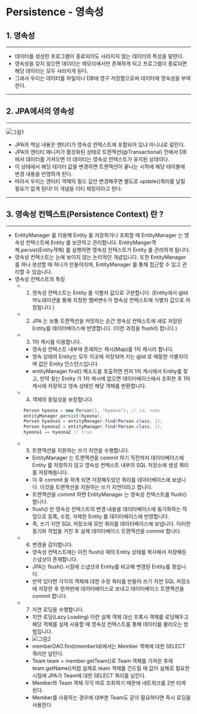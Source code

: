 # Persistence - 영속성

## 1. 영속성
---
+ 데이터를 생성한 프로그램이 종료되어도 사라지지 않는 데이터의 특성을 말한다.
+ 영속성을 갖지 않으면 데이터는 메모리에서만 존재하게 되고 프로그램이 종료되면 해당 데이터는 모두 사라지게 된다.
+ 그래서 우리는 데이터를 파일이나 DB에 영구 저장함으로써 데이터에 영속성을 부여한다.
---


## 2. JPA에서의 영속성
---
![그림1](https://blog.kakaocdn.net/dn/xYoG6/btqXYo4FpZI/1ppkSARXl6gsbfr6FZgyk0/img.png)
+ JPA의 핵심 내용은 엔티티가 영속성 컨텍스트에 포함되어 있냐 아니냐로 갈린다.
+ JPA의 엔티티 매니저가 활성화된 상태로 트랜잭션(@Transactional) 안에서 DB에서 데이터를 가져오면 이 데이터는 영속성 컨텍스트가 유지된 상태이다.
+ 이 상태에서 해당 데이터 값을 변경하면 트랜잭션이 끝나는 시적에 해당 테이블에 변경 내용을 반영하게 된다. 
+ 따라서 우리는 엔티티 객체의 필드 값만 변경해주면 별도로 update()쿼리를 날릴 필요가 없게 된다! 이 개념을 더티 체킹이라고 한다.
---

## 3. 영속성 컨텍스트(Persistence Context) 란 ?
---
+ EntityManager 를 이용해 Entity 를 저장하거나 조회할 때 EntityManager 는 영속성 컨텍스트에 Entity 를 보관하고 관리합니다. EntityManger객체.persist(Entity객체) 를 실행하면 영속성 컨텍스트가 Entity 를 관리하게 됩니다.
+ 영속성 컨텍스트는 눈에 보이지 않는 논리적인 개념입니다. 또한 EntityManager 를 하나 생성할 때 하나가 만들어지며, EntityManager 를 통해 접근할 수 있고 관리할 수 있습니다.
+ 영속성 컨텍스트의 특징
    - 1. 영속성 컨텍스트는 Entity 를 식별자 값으로 구분합니다. (Entity에서 @Id 어노테이션을 통해 지정한 멤버변수가 영속성 컨텍스트에 식별자 값으로 저장됩니다.)
    - 2. JPA 는 보통 트랜잭션을 커밋하는 순간 영속성 컨텍스트에 새로 저장된 Entity를 데이터베이스에 반영합니다. (이런 과정을 flush라 합니다.)
    - 3. 1차 캐시를 이용합니다.
        - 영속성 컨텍스트 내부에 존재하는 캐시(Map)를 1차 캐시라 합니다. 
        - 영속 상태의 Entity는 모두 이곳에 저장되며 키는 @Id 로 매핑한 식별자이며 값은 Entity 인스턴스입니다. 
        - entityManager.find() 메소드를 호출하면 먼저 1차 캐시에서 Entity를 찾고, 만약 찾는 Entity 가 1차 캐시에 없으면 데이터베이스에서 조회한 후 1차 캐시에 저장하고 영속 상태인 해당 객체를 반환합니다.
    - 4. 객체의 동일성을 보장합니다.
        ```java
        Person hyeona = new Person(1, "hyeona"); // id, name
        entityManager.persist(hyeona);
        Person hyeona1 = entityManager.find(Person.class, 1);
        Person hyeona2 = entityManager.find(Person.class, 1);
        hyeona1 == hyeona2 // true
        ```
    - 5. 트랜잭션을 지원하는 쓰기 지연을 수행합니다.
        - EntityManager 는 트랜잭션을 commit 하기 직전까지 데이터베이스에 Entity 를 저장하지 않고 영속성 컨텍스트 내부의 SQL 저장소에 생성 쿼리를 저장해둡니다. 
        - 이 후 commit 을 하게 되면 저장해두었던 쿼리를 데이터베이스에 보냅니다. 이것을 트랜잭션을 지원하는 쓰기 지연이라고 합니다.
        - 트랜잭션을 commit 하면 EntityManager 는 영속성 컨텍스트를 flush() 합니다.
        - flush() 란 영속성 컨텍스트의 변경 내용을 데이터베이스에 동기화하는 작업으로 등록, 수정, 삭제한 Entity 를 데이터베이스에 반영합니다.
        - 즉, 쓰기 지연 SQL 저장소에 모인 쿼리를 데이터베이스에 보냅니다. 이러한 동기화 작업을 거친 후 실제 데이터베이스 트랜잭션을 commit 합니다.
    - 6. 변경을 감지합니다.
        - 영속성 컨텍스트에는 이전 flush() 때의 Entity 상태를 복사해서 저장해둔 스냅샷이 존재합니다. 
        - JPA는 flush() 시점에 스냅샷과 Entity를 비교해 변경된 Entity를 찾습니다. 
        - 만약 있다면 각각의 객체에 대한 수정 쿼리를 만들어 쓰기 지연 SQL 저장소에 저장한 후 한꺼번에 데이터베이스로 보내고 데이터베이스 트랜잭션을 commit 합니다.
    - 7. 지연 로딩을 수행합니다.
        - 지연 로딩(Lazy Loading) 이란 실제 객체 대신 프록시 객체를 로딩해두고 해당 객체를 실제 사용할 때 영속성 컨텍스트를 통해 데이터를 불러오는 방법입니다.
        - ![그림2](https://velog.velcdn.com/images%2Fdevtel%2Fpost%2Fa9b7dd3e-df6d-4a27-b8fd-9337a208a9ce%2FUntitled%209.png)
        - memberDAO.find(memberId)에서는 Member 객체에 대한 SELECT 쿼리만 날린다.
        - Team team = member.getTeam()로 Team 객체를 가져온 후에 team.getName()처럼 실제로 team 객체를 건드릴 때 값이 실제로 필요한 시점에 JPA가 Team에 대한 SELECT 쿼리를 날린다.
        - Member와 Team 객체 각각 따로 조회하기 때문에 네트워크를 2번 타게 된다.
        - Member를 사용하는 경우에 대부분 Team도 같이 필요하다면 즉시 로딩을 사용한다.

    